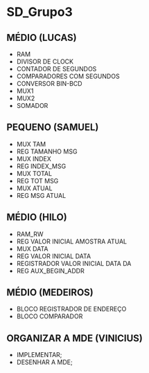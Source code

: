 # SD_Grupo3
## MÉDIO (LUCAS)
* RAM
* DIVISOR DE CLOCK
* CONTADOR DE SEGUNDOS
* COMPARADORES COM SEGUNDOS
* CONVERSOR BIN-BCD
* MUX1
* MUX2
* SOMADOR

## PEQUENO (SAMUEL)
* MUX TAM
* REG TAMANHO MSG
* MUX INDEX
* REG INDEX_MSG
* MUX TOTAL
* REG TOT MSG
* MUX ATUAL
* REG MSG ATUAL

## MÉDIO  (HILO)
* RAM_RW
* REG VALOR INICIAL AMOSTRA ATUAL
* MUX DATA
* REG VALOR INICIAL DATA
* REGISTRADOR  VALOR INICIAL DATA DA
* REG AUX_BEGIN_ADDR
 
## MÉDIO (MEDEIROS)
* BLOCO REGISTRADOR DE ENDEREÇO
* BLOCO COMPARADOR
 
## ORGANIZAR A MDE (VINICIUS)
* IMPLEMENTAR;
* DESENHAR A MDE;
